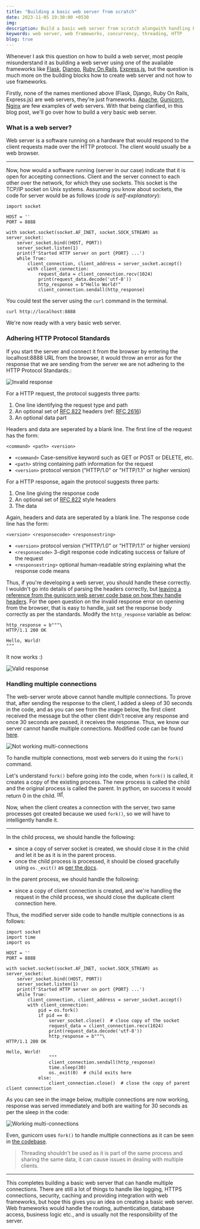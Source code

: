 ```yaml
---
title: "Building a basic web server from scratch"
date: 2023-11-05 19:30:00 +0530
img:
description: Build a basic web server from scratch alongwith handling HTTP requests and concurrent requests.
keywords: web server, web frameworks, concurrency, threading, HTTP
blog: true
---
```


Whenever I ask this question on how to build a web server, most people misunderstand it as building a web server using one of the available frameworks like [Flask](https://flask.palletsprojects.com/en/3.0.x/), [Django](https://www.djangoproject.com/), [Ruby On Rails](https://rubyonrails.org/), [Express.js](https://expressjs.com/), but the question is much more on the building blocks how to create web server and not how to use frameworks.

Firstly, none of the names mentioned above (Flask, Django, Ruby On Rails, Express.js) are web servers, they're just frameworks. [Apache](https://httpd.apache.org/), [Gunicorn](https://gunicorn.org/), [Nginx](https://docs.nginx.com/nginx/admin-guide/web-server/) are few examples of web servers. With that being clarified, in this blog post, we'll go over how to build a very basic web server.

### What is a web server?

Web server is a software running on a hardware that would respond to the client requests made over the HTTP protocol. The client would usually be a web browser.

---

Now, how would a software running (server in our case) indicate that it is open for accepting connections. Client and the server connect to each other over the network, for which they use sockets. This socket is the TCP/IP socket on Unix systems. Assuming you know about sockets, the code for server would be as follows (_code is self-explanatory_):

```
import socket

HOST = ''
PORT = 8888

with socket.socket(socket.AF_INET, socket.SOCK_STREAM) as server_socket:
    server_socket.bind((HOST, PORT))
    server_socket.listen(1)
    print(f'Started HTTP server on port {PORT} ...')
    while True:
        client_connection, client_address = server_socket.accept()
        with client_connection:
            request_data = client_connection.recv(1024)
            print(request_data.decode('utf-8'))
            http_response = b"Hello World!"
            client_connection.sendall(http_response)
```

You could test the server using the `curl` command in the terminal.

```
curl http://localhost:8888
```

We're now ready with a very basic web server.

### Adhering HTTP Protocol Standards

If you start the server and connect it from the browser by entering the localhost:8888 URL from the browser, it would throw an error as for the response that we are sending from the server we are not adhering to the HTTP Protocol Standards.:

![Invalid response](./images/invalid.png)

For a HTTP request, the protocol suggests three parts:

1. One line identifying the request type and path
2. An optional set of [RFC 822](https://datatracker.ietf.org/doc/html/rfc822) headers (ref: [RFC 2616](https://datatracker.ietf.org/doc/html/rfc2616#section-4))
3. An optional data part

Headers and data are seperated by a blank line. The first line of the request has the form:

`<command> <path> <version>`

- `<command>` Case-sensitive keyword such as GET or POST or DELETE, etc.
- `<path>` string containing path information for the request
- `<version>` protocol version ("HTTP/1.0" or "HTTP/1.1" or higher version)

For a HTTP response, again the protocol suggests three parts:

1. One line giving the response code
2. An optional set of [RFC 822](https://datatracker.ietf.org/doc/html/rfc822) style headers
3. The data

Again, headers and data are seperated by a blank line. The response code line has the form:

`<version> <responsecode> <responsestring>`

- `<version>` protocol version ("HTTP/1.0" or "HTTP/1.1" or higher version)
- `<responsecode>` 3-digit response code indicating success or failure of the request
- `<responsestring>` optional human-readable string explaining what the response code means

Thus, if you're developing a web server, you should handle these correctly. I wouldn't go into details of parsing the headers correctly, but [leaving a reference from the gunicorn web server code base on how they handle headers](https://github.com/benoitc/gunicorn/blob/430dcdd997b955fa1a8569a07d9cdcbac686fb35/gunicorn/http/message.py#L62). For the open question on the invalid response error on opening from the browser, that is easy to handle, just set the response body correctly as per the standards. Modify the `http_response` variable as below:

```
http_response = b"""\
HTTP/1.1 200 OK

Hello, World!
"""
```

It now works :)

![Valid response](./images/valid-http.png)

### Handling multiple connections

The web-server wrote above cannot handle multiple connections. To prove that, after sending the response to the client, I added a sleep of 30 seconds in the code, and as you can see from the image below, the first client received the message but the other client didn't receive any response and once 30 seconds are passed, it receives the response. Thus, we know our server cannot handle multiple connections. Modified code can be found [here](https://gist.github.com/mishal23/e96ae1a967702f508171911ccd34e7b4#file-server-py).

![Not working multi-connections](./images/nw-multi-connections.png)

To handle multiple connections, most web servers do it using the `fork()` command.

Let's understand `fork()` before going into the code, when `fork()` is called, it creates a copy of the existing process. The new process is called the child and the original process is called the parent. In python, on success it would return 0 in the child. <sup>[ref](https://docs.python.org/3/library/os.html#os._exit)</sup>.

Now, when the client creates a connection with the server, two same processes got created because we used `fork()`, so we will have to intelligently handle it.

---

In the child process, we should handle the following:

- since a copy of server socket is created, we should close it in the child and let it be as it is in the parent process.
- once the child process is processed, it should be closed gracefully using `os._exit()` as [per the docs](https://docs.python.org/3/library/os.html#os._exit).

In the parent process, we should handle the following:

- since a copy of client connection is created, and we're handling the request in the child process, we should close the duplicate client connection here.

Thus, the modified server side code to handle multiple connections is as follows:

```
import socket
import time
import os

HOST = ''
PORT = 8888

with socket.socket(socket.AF_INET, socket.SOCK_STREAM) as server_socket:
    server_socket.bind((HOST, PORT))
    server_socket.listen(1)
    print(f'Started HTTP server on port {PORT} ...')
    while True:
        client_connection, client_address = server_socket.accept()
        with client_connection:
            pid = os.fork()
            if pid == 0:
                server_socket.close()  # close copy of the socket
                request_data = client_connection.recv(1024)
                print(request_data.decode('utf-8'))
                http_response = b"""\
HTTP/1.1 200 OK

Hello, World!
                """
                client_connection.sendall(http_response)
                time.sleep(30)
                os._exit(0)  # child exits here
            else:
                client_connection.close()  # close the copy of parent client connection
```

As you can see in the image below, multiple connections are now working, response was served immediately and both are waiting for 30 seconds as per the sleep in the code:

![Working multi-connections](./images/multi-connections.png)

Even, gunicorn uses `fork()` to handle multiple connections as it can be seen in [the codebase](https://github.com/benoitc/gunicorn/blob/430dcdd997b955fa1a8569a07d9cdcbac686fb35/gunicorn/arbiter.py#L587).

> Threading shouldn't be used as it is part of the same process and sharing the same data, it can cause issues in dealing with multiple clients.

---

This completes building a basic web server that can handle multiple connections. There are still a lot of things to handle like logging, HTTPS connections, security, caching and providing integration with web frameworks, but hope this gives you an idea on creating a basic web server. Web frameworks would handle the routing, authentication, database access, business logic etc., and is usually not the responsibility of the server.
